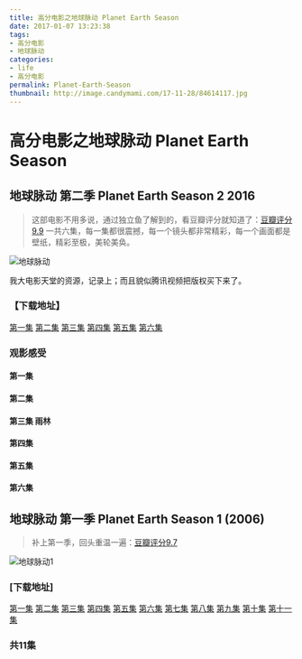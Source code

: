 ```yaml
---
title: 高分电影之地球脉动 Planet Earth Season
date: 2017-01-07 13:23:38
tags:
- 高分电影
- 地球脉动
categories:
- life
- 高分电影
permalink: Planet-Earth-Season
thumbnail: http://image.candymami.com/17-11-28/84614117.jpg
---
```


高分电影之地球脉动 Planet Earth Season
====

## 地球脉动 第二季 Planet Earth Season 2 2016

> 这部电影不用多说，通过独立鱼了解到的，看豆瓣评分就知道了：[豆瓣评分9.9](https://movie.douban.com/subject/26733371/)
一共六集，每一集都很震撼，每一个镜头都非常精彩，每一个画面都是壁纸，精彩至极，美轮美奂。

![地球脉动](http://image.candymami.com/17-11-28/18354933.jpg)
<!--more-->
我大电影天堂的资源，记录上；而且貌似腾讯视频把版权买下来了。

### 【下载地址】

[第一集](ftp://ygdy8:ygdy8@y219.dydytt.net:8201/[阳光电影www.ygdy8.com].地球脉动2.第一集.BD.720p.中英双字幕.mkv)
[第二集](ftp://ygdy8:ygdy8@y153.dydytt.net:8223/[阳光电影www.ygdy8.com].地球脉动2.第二集.BD.720p.中英双字幕.mkv)
[第三集](ftp://ygdy8:ygdy8@y219.dydytt.net:9225/[阳光电影www.ygdy8.com].地球脉动2.第三集.BD.720p.中英双字幕.mkv)
[第四集](ftp://ygdy8:ygdy8@y153.dydytt.net:9170/[阳光电影www.ygdy8.com].地球脉动2.第四集.BD.720p.中英双字幕.mkv)
[第五集](ftp://ygdy8:ygdy8@y219.dydytt.net:9225/[阳光电影www.ygdy8.com].地球脉动2.第五集.BD.720p.中英双字幕.mkv)
[第六集](ftp://ygdy8:ygdy8@y153.dydytt.net:9170/[阳光电影www.ygdy8.com].地球脉动2.第六集.BD.720p.中英双字幕.mkv)

### 观影感受

#### 第一集

#### 第二集

#### 第三集 雨林


#### 第四集

#### 第五集

#### 第六集

## 地球脉动 第一季 Planet Earth Season 1 (2006)

> 补上第一季，回头重温一遍：[豆瓣评分9.7](https://movie.douban.com/subject/1871906/)

![地球脉动1](http://ww2.sinaimg.cn/mw690/af0de422gw1f1fgkdwyqvj207r0b4q3z.jpg)

### [下载地址]
[第一集](ed2k://|file|%5B%E8%A1%8C%E6%98%9F%E5%9C%B0%E7%90%8301%5D.Planet.Earth.01.%E4%B8%AD%E6%96%87%E5%AD%97%E5%B9%95.HR-HDTV.AC3.960X528.x264-%E4%BA%BA%E4%BA%BA%E5%BD%B1%E8%A7%86.mkv|998975412|cd24991bb3210b270156576c4876ef64|h=ntrplgbi4jzk6rhqhveqoyecxx6nfxiq|/%20)
[第二集](ed2k://|file|%5B%E8%A1%8C%E6%98%9F%E5%9C%B0%E7%90%8302%5D.Planet.Earth.02.%E4%B8%AD%E6%96%87%E5%AD%97%E5%B9%95.HR-HDTV.AC3.960X528.x264-%E4%BA%BA%E4%BA%BA%E5%BD%B1%E8%A7%86.mkv|1006495160|2d74749d73de3a6510186a3112e1130a|h=cqlmfmilhyipyot7s5wpehasbdjjvlfd|/%20)
[第三集](ed2k://|file|%5B%E8%A1%8C%E6%98%9F%E5%9C%B0%E7%90%8303%5D.Planet.Earth.03.%E4%B8%AD%E6%96%87%E5%AD%97%E5%B9%95.HR-HDTV.AC3.960X528.x264-%E4%BA%BA%E4%BA%BA%E5%BD%B1%E8%A7%86.mkv|999102809|5db35d5591c92a3b5d80b6dcbffd9d72|h=b6f5t5jtnwehq7pmsbfjoohnltcgso5m|/%20)
[第四集](ed2k://|file|%5B%E8%A1%8C%E6%98%9F%E5%9C%B0%E7%90%8304%5D.Planet.Earth.04.%E4%B8%AD%E6%96%87%E5%AD%97%E5%B9%95.HR-HDTV.AC3.960X528.x264-%E4%BA%BA%E4%BA%BA%E5%BD%B1%E8%A7%86.mkv|999118732|29c6275de49faeb068a85baa7eaffcb2|h=j5xr6qlkkelfr76te4df7sride26qh24|/%20)
[第五集](ed2k://|file|%5B%E8%A1%8C%E6%98%9F%E5%9C%B0%E7%90%8305%5D.Planet.Earth.05.%E4%B8%AD%E6%96%87%E5%AD%97%E5%B9%95.HR-HDTV.AC3.960X528.x264-%E4%BA%BA%E4%BA%BA%E5%BD%B1%E8%A7%86.mkv|1006555512|402fdec03c404145f118f6830f5b0c8f|h=koaewrnxbs74me3dnynge6y6ohwllmvb|/%20)
[第六集](ed2k://|file|%5B%E8%A1%8C%E6%98%9F%E5%9C%B0%E7%90%8306%5D.Planet.Earth.06.%E4%B8%AD%E6%96%87%E5%AD%97%E5%B9%95.HR-HDTV.AC3.960X528.x264-%E4%BA%BA%E4%BA%BA%E5%BD%B1%E8%A7%86.mkv|999074319|7a27f1b9646585054a80729c8055b258|h=kf3a3i24evsgm34l6atwg7hdnaup2g3d|/%20)
[第七集](ed2k://|file|%5B%E8%A1%8C%E6%98%9F%E5%9C%B0%E7%90%8307%5D.Planet.Earth.07.%E4%B8%AD%E6%96%87%E5%AD%97%E5%B9%95.HR-HDTV.AC3.960X528.x264-%E4%BA%BA%E4%BA%BA%E5%BD%B1%E8%A7%86.mkv|999175302|d5fab1283e1873337e43e52b7c4e9396|h=bmsfh3diffj4ydjo6kkmfvbcgzzg255y|/%20)
[第八集](ed2k://|file|%5B%E8%A1%8C%E6%98%9F%E5%9C%B0%E7%90%8308%5D.Planet.Earth.08.%E4%B8%AD%E6%96%87%E5%AD%97%E5%B9%95.HR-HDTV.AC3.960X528.x264-%E4%BA%BA%E4%BA%BA%E5%BD%B1%E8%A7%86.mkv|1006370847|1973be54a704cb9fd6430c2aab1a0699|h=avbqzzdbmndzqibeehkxtyygp6b55blg|/%20)
[第九集](ed2k://|file|%5B%E8%A1%8C%E6%98%9F%E5%9C%B0%E7%90%8309%5D.Planet.Earth.09.%E4%B8%AD%E6%96%87%E5%AD%97%E5%B9%95.HR-HDTV.AC3.960X528.x264-%E4%BA%BA%E4%BA%BA%E5%BD%B1%E8%A7%86.mkv|998931813|5bbb7785ac26c7f4b28f7dfb92508d28|h=6ca2dtsgc4pqhmndr7t73agc534c3hg3|/%20)
[第十集](ed2k://|file|%5B%E8%A1%8C%E6%98%9F%E5%9C%B0%E7%90%8310%5D.Planet.Earth.10.%E4%B8%AD%E6%96%87%E5%AD%97%E5%B9%95.HR-HDTV.AC3.960X528.x264-%E4%BA%BA%E4%BA%BA%E5%BD%B1%E8%A7%86.mkv|999050396|7721c08ccfa202f384291473afbe1a37|h=snuzsnsqpz4mbpcymy6426ijqtwnsamt|/%20)
[第十一集](ed2k://|file|%5B%E8%A1%8C%E6%98%9F%E5%9C%B0%E7%90%8311%5D.Planet.Earth.11.%E4%B8%AD%E6%96%87%E5%AD%97%E5%B9%95.HR-HDTV.AC3.960X528.x264-%E4%BA%BA%E4%BA%BA%E5%BD%B1%E8%A7%86.mkv|998835608|bb9f6c586ca9b6b69a1ea31729a7ac82|h=47doibafg6pefz4dyjq2ahsmxx4nfcfi|/)

### 共11集